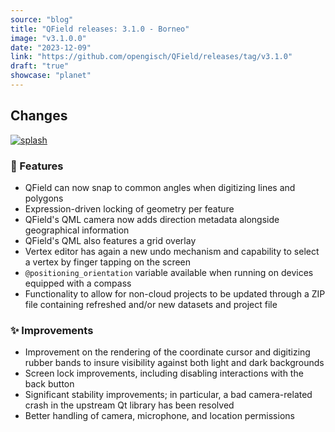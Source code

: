 ```yaml
---
source: "blog"
title: "QField releases: 3.1.0 - Borneo"
image: "v3.1.0.0"
date: "2023-12-09"
link: "https://github.com/opengisch/QField/releases/tag/v3.1.0"
draft: "true"
showcase: "planet"
---
```


<h2>Changes</h2>
<p><a target="_blank" rel="noopener noreferrer" href="https://github.com/opengisch/QField/assets/1728657/8d7c6540-c32c-4d62-bf6e-1636a011567f"><img src="https://github.com/opengisch/QField/assets/1728657/8d7c6540-c32c-4d62-bf6e-1636a011567f" alt="splash" style="max-width: 100%;"></a></p>
<h3>🚀 Features</h3>
<ul>
<li>QField can now snap to common angles when digitizing lines and polygons</li>
<li>Expression-driven locking of geometry per feature</li>
<li>QField's QML camera now adds direction metadata alongside geographical information</li>
<li>QField's QML also features a grid overlay</li>
<li>Vertex editor has again a new undo mechanism and capability to select a vertex by finger tapping on the screen</li>
<li><code>@positioning_orientation</code> variable available when running on devices equipped with a compass</li>
<li>Functionality to allow for non-cloud projects to be updated through a ZIP file containing refreshed and/or new datasets and project file</li>
</ul>
<h3>✨ Improvements</h3>
<ul>
<li>Improvement on the rendering of the coordinate cursor and digitizing rubber bands to insure visibility against both light and dark backgrounds</li>
<li>Screen lock improvements, including disabling interactions with the back button</li>
<li>Significant stability improvements; in particular, a bad camera-related crash in the upstream Qt library has been resolved</li>
<li>Better handling of camera, microphone, and location permissions</li>
</ul>

